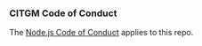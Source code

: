 ### CITGM Code of Conduct

The [Node.js Code of Conduct][] applies to this repo.

[Node.js Code of Conduct]: https://github.com/nodejs/node/blob/master/CODE_OF_CONDUCT.md
